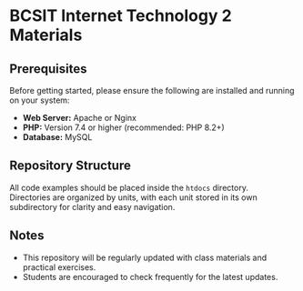 # BCSIT Internet Technology 2 Materials

## Prerequisites
Before getting started, please ensure the following are installed and running on your system:

- **Web Server:** Apache or Nginx
- **PHP:** Version 7.4 or higher (recommended: PHP 8.2+)
- **Database:** MySQL

## Repository Structure
All code examples should be placed inside the `htdocs` directory.  
Directories are organized by units, with each unit stored in its own subdirectory for clarity and easy navigation.
## Notes
- This repository will be regularly updated with class materials and practical exercises.
- Students are encouraged to check frequently for the latest updates.  